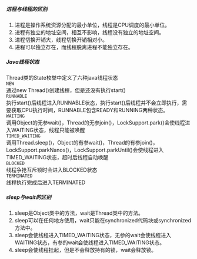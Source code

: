 ##### 进程与线程的区别

1. 进程是操作系统资源分配的最小单位，线程是CPU调度的最小单位。
2. 进程有独立的地址空间，相互不影响，线程没有独立的地址空间。
3. 进程切换开销大，线程切换开销相对小。
4. 进程可以独立存在，而线程脱离进程不能独立存在。

##### Java线程状态
Thread类的State枚举中定义了六种java线程状态  
`NEW`  
通过new Thread()创建线程，但是还没有执行start()  
`RUNNABLE`  
执行start()后线程进入RUNNABLE状态，执行start()后线程并不会立即执行，需要获取CPU执行时间，RUNNABLE包含READY和RUNNING两种状态。  
`WAITING`  
调用Object的无参wait()，Thread的无参join()，LockSupport.park()会使线程进入WAITING状态，线程只能被唤醒    
`TIMED_WAITING`  
调用Thread.sleep()，Object的有参wait()，Thread的有参join()，LockSupport.parkNanos()，LockSupport.parkUntil()会使线程进入TIMED_WAITING状态，超时后线程自动唤醒  
`BLOCKED`  
线程争抢互斥锁时会进入BLOCKED状态  
`TERMINATED`  
线程执行完成后进入TERMINATED


##### sleep与wait的区别
1. sleep是Object类中的方法，wait是Thread类中的方法。
2. sleep可以在任何地方使用，wait只能在synchronized代码块或synchronized方法中。
3. sleep会使线程进入TIMED_WAITING状态，无参的wait会使线程进入WAITING状态，有参的wait会使线程进入TIMED_WAITING状态。
4. sleep会使线程挂起，但是不会释放持有的锁，wait会释放锁。